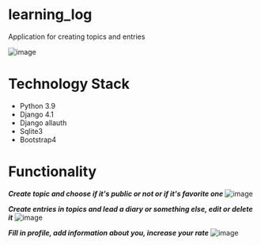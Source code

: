 # learning_log
Application for creating topics and entries


![image](https://user-images.githubusercontent.com/102066744/224691559-a0ec4907-95f6-4c6d-81b0-51e854078446.png)

# Technology Stack
- Python 3.9
- Django 4.1
- Django allauth
- Sqlite3
- Bootstrap4

# Functionality
___Create topic and choose if it's public or not or if it's favorite one___
![image](https://user-images.githubusercontent.com/102066744/224692638-a8574d24-eef5-4106-b538-b10db4f6d5eb.png)

___Create entries in topics and lead a diary or something else, edit or delete it___
![image](https://user-images.githubusercontent.com/102066744/224693035-ec3e7bb8-0299-4a15-a4fd-277f9f97a77b.png)

___Fill in profile, add information about you, increase your rate___
![image](https://user-images.githubusercontent.com/102066744/224693579-ed8de08a-b1ad-4a05-adde-08c8db2c3e05.png)
